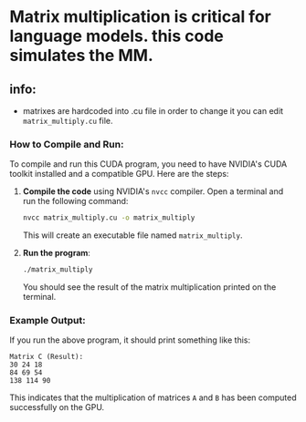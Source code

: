 # Matrix multiplication is critical for language models. this code simulates the MM.

## info:

- matrixes are hardcoded into .cu file in order to change it you can edit `matrix_multiply.cu` file.

### How to Compile and Run:

To compile and run this CUDA program, you need to have NVIDIA's CUDA toolkit installed and a compatible GPU. Here are the steps:

1. **Compile the code** using NVIDIA's `nvcc` compiler. Open a terminal and run the following command:

   ```bash
   nvcc matrix_multiply.cu -o matrix_multiply
   ```

   This will create an executable file named `matrix_multiply`.

2. **Run the program**:

   ```bash
   ./matrix_multiply
   ```

   You should see the result of the matrix multiplication printed on the terminal.

### Example Output:

If you run the above program, it should print something like this:

```
Matrix C (Result):
30 24 18
84 69 54
138 114 90
```

This indicates that the multiplication of matrices `A` and `B` has been computed successfully on the GPU.
